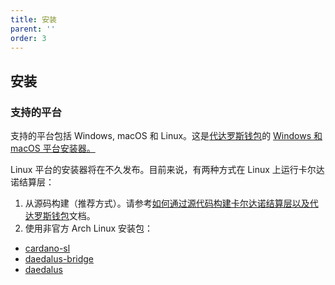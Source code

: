 ```yaml
---
title: 安装
parent: ''
order: 3
---
```


## 安装

### 支持的平台

支持的平台包括 Windows, macOS 和 Linux。这是[代达罗斯钱包](https://github.com/input-output-hk/daedalus)的 [Windows 和 macOS 平台安装器。](https://daedaluswallet.io/#download)

Linux 平台的安装器将在不久发布。目前来说，有两种方式在 Linux 上运行卡尔达诺结算层：

1. 从源码构建（推荐方式）。请参考[如何通过源代码构建卡尔达诺结算层以及代达罗斯钱包](https://github.com/input-output-hk/cardano-sl/blob/develop/docs/how-to/build-cardano-sl-and-daedalus-from-source-code.md)文档。
1. 使用非官方 Arch Linux 安装包：
  -   [cardano-sl](https://aur.archlinux.org/packages/cardano-sl/)
  -   [daedalus-bridge](https://aur.archlinux.org/packages/daedalus-bridge/)
  -   [daedalus](https://aur.archlinux.org/packages/daedalus/)